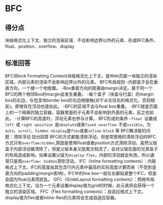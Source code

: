 # BFC



## 得分点

 块级格式化上下文、独立的渲染区域、不会影响边界以外的元素、形成BFC条件、float、position、overflow、display 

## 标准回答 

 BFC(Block Formatting Context)块级格式化上下文，是Web页面一块独立的渲染区域，内部元素的渲染不会影响边界以外的元素。 BFC布局规则 -内部盒子会在垂直方向，一个接一个地放置。 -Box垂直方向的距离由margin决定。属于同一个BFC的两个相邻Box的margin会发生重叠。 -每个盒子（块盒与行盒）的margin box的左边，与包含块border box的左边相接触(对于从左往右的格式化，否则相反)。即使存在浮动也是如此。 -BFC的区域不会与float box重叠。 -BFC就是页面上的一个隔离的独立容器，容器里面的子元素不会影响到外面的元素。反之也如此。 -计算BFC的高度时，浮动元素也参与计算。 BFC形成的条件 -`float `设置成 `left `或 `right` -`position `是`absolute`或者`fixed` -`overflow `不是`visible`，为 `auto`、`scroll`、`hidden` -`display`是`flex`或者`inline-block` 等 BFC解决能的问题：清除浮动 加分回答 BFC的方式都能清除浮动，但是常使用的清除浮动的BFC方式只有`overflow:hidden`,原因是使用float或者position方式清除浮动，虽然父级盒子内部浮动被清除了，但是父级本身又脱离文档流了，会对父级后面的兄弟盒子的布局造成影响。如果设置父级为`display:flex`，内部的浮动就会失效。所以通常只是用`overflow: hidden`清除浮动。 IFC（Inline formatting contexts）：内联格式上下文。IFC的高度由其包含行内元素中最高的实际高度计算而来（不受到竖直方向的padding/margin影响)，IFC中的line box一般左右都贴紧整个IFC，但是会因为float元素而扰乱。 GFC（GrideLayout formatting contexts）：网格布局格式化上下文。当为一个元素设置display值为grid的时候，此元素将会获得一个独立的渲染区域。 FFC（Flex formatting contexts）：自适应格式上下文。display值为flex或者inline-flex的元素将会生成自适应容器。